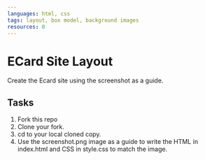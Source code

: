 ```yaml
---
languages: html, css
tags: layout, box model, background images
resources: 0
---
```


# ECard Site Layout

Create the Ecard site using the screenshot as a guide.

## Tasks

1. Fork this repo
2. Clone your fork.
3. cd to your local cloned copy.
4. Use the screenshot.png image as a guide to write the HTML in index.html and CSS in style.css to match the image.
